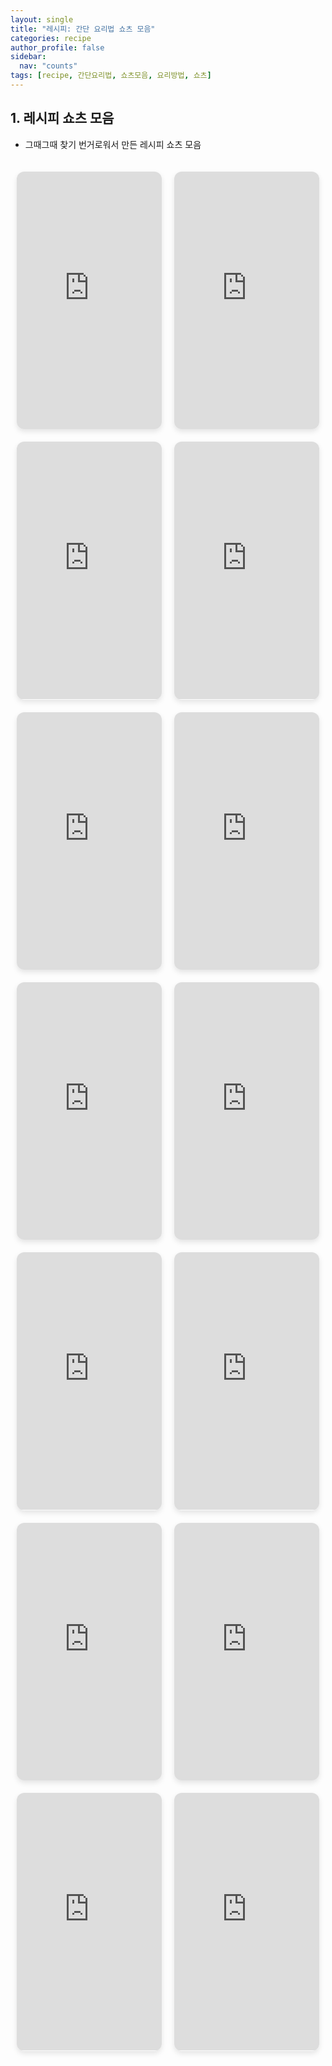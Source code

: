 ```yaml
---
layout: single
title: "레시피: 간단 요리법 쇼츠 모음"
categories: recipe
author_profile: false
sidebar:
  nav: "counts"
tags: [recipe, 간단요리법, 쇼츠모음, 요리방법, 쇼츠]
---
```


## 1. 레시피 쇼츠 모음

- 그때그때 찾기 번거로워서 만든 레시피 쇼츠 모음

<style>
  .shorts-container {
    display: flex;
    flex-wrap: wrap;
    justify-content: center;
    gap: 20px;
    width: 100%;
    padding: 20px 0;
  }
  
  .shorts-item {
    position: relative;
    width: calc(33.333% - 20px); /* PC에서 3개씩 (간격 고려) */
    max-width: 320px; /* 최대 너비 제한 */
  }
  
  .video-wrapper {
    position: relative;
    padding-bottom: 177.77%; /* 9:16 비율 유지 */
    height: 0;
    overflow: hidden;
    border-radius: 12px;
    box-shadow: 0 4px 8px rgba(0, 0, 0, 0.1);
  }
  
  .video-wrapper iframe {
    position: absolute;
    top: 0;
    left: 0;
    width: 100%;
    height: 100%;
    border: none;
  }
  
  /* 태블릿 화면에서 2개씩 배치 */
  @media (max-width: 992px) {
    .shorts-item {
      width: calc(50% - 20px); /* 태블릿에서 2개씩 */
    }
  }
  
  /* 모바일 화면에서 2개씩 배치 */
  @media (max-width: 768px) {
    .shorts-item {
      width: calc(50% - 15px); /* 모바일에서 2개씩 (간격 줄임) */
    }
    .shorts-container {
      gap: 15px;
    }
  }
  
  /* 작은 모바일 화면에서 간격 더 줄임 */
  @media (max-width: 480px) {
    .shorts-item {
      width: calc(50% - 10px);
    }
    .shorts-container {
      gap: 10px;
      padding: 10px 0;
    }
  }
</style>

<div class="shorts-container">
  <!-- 첫 번째 쇼츠 -->
  <div class="shorts-item">
    <div class="video-wrapper">
      <iframe 
        src="https://www.youtube.com/embed/rFAnlXueVRs?playsinline=1" 
        title="레시피 쇼츠 1" 
        allow="accelerometer; clipboard-write; encrypted-media; gyroscope; picture-in-picture; web-share; fullscreen" 
        referrerpolicy="strict-origin-when-cross-origin" 
        allowfullscreen>
      </iframe>
    </div>
  </div>
  
  <!-- 두 번째 쇼츠 -->
  <div class="shorts-item">
    <div class="video-wrapper">
      <iframe 
        src="https://www.youtube.com/embed/kfs1JYtT15c?playsinline=1" 
        title="레시피 쇼츠 2" 
        allow="accelerometer; clipboard-write; encrypted-media; gyroscope; picture-in-picture; web-share; fullscreen" 
        referrerpolicy="strict-origin-when-cross-origin" 
        allowfullscreen>
      </iframe>
    </div>
  </div>
  
  <!-- 세 번째 쇼츠 -->
  <div class="shorts-item">
    <div class="video-wrapper">
      <iframe 
        src="https://www.youtube.com/embed/Jz6cI51cuEM?playsinline=1" 
        title="레시피 쇼츠 3" 
        allow="accelerometer; clipboard-write; encrypted-media; gyroscope; picture-in-picture; web-share; fullscreen" 
        referrerpolicy="strict-origin-when-cross-origin" 
        allowfullscreen>
      </iframe>
    </div>
  </div>
  
  <!-- 추가 쇼츠는 필요에 따라 아래와 같이 더 추가할 수 있습니다 -->
  <!-- <div class="shorts-item">...</div> -->
  <div class="shorts-item">
    <div class="video-wrapper">
      <iframe 
        src="https://www.youtube.com/embed/eOa4luF4UVQ?playsinline=1" 
        title="레시피 쇼츠 3" 
        allow="accelerometer; clipboard-write; encrypted-media; gyroscope; picture-in-picture; web-share; fullscreen" 
        referrerpolicy="strict-origin-when-cross-origin" 
        allowfullscreen>
      </iframe>
    </div>
  </div>

  <div class="shorts-item">
    <div class="video-wrapper">
      <iframe 
        src="https://www.youtube.com/embed/wRfL7OFb_BE?playsinline=1" 
        title="레시피 쇼츠 3" 
        allow="accelerometer; clipboard-write; encrypted-media; gyroscope; picture-in-picture; web-share; fullscreen" 
        referrerpolicy="strict-origin-when-cross-origin" 
        allowfullscreen>
      </iframe>
    </div>
  </div>

  <div class="shorts-item">
    <div class="video-wrapper">
      <iframe 
        src="https://www.youtube.com/embed/wyPm621Q0TE?playsinline=1" 
        title="레시피 쇼츠 3" 
        allow="accelerometer; clipboard-write; encrypted-media; gyroscope; picture-in-picture; web-share; fullscreen" 
        referrerpolicy="strict-origin-when-cross-origin" 
        allowfullscreen>
      </iframe>
    </div>
  </div>

  <div class="shorts-item">
    <div class="video-wrapper">
      <iframe 
        src="https://www.youtube.com/embed/AfxOvkJYCwM?playsinline=1" 
        title="레시피 쇼츠 3" 
        allow="accelerometer; clipboard-write; encrypted-media; gyroscope; picture-in-picture; web-share; fullscreen" 
        referrerpolicy="strict-origin-when-cross-origin" 
        allowfullscreen>
      </iframe>
    </div>
  </div>

  <div class="shorts-item">
    <div class="video-wrapper">
      <iframe 
        src="https://www.youtube.com/embed/haDagaQRVBg?playsinline=1" 
        title="레시피 쇼츠 3" 
        allow="accelerometer; clipboard-write; encrypted-media; gyroscope; picture-in-picture; web-share; fullscreen" 
        referrerpolicy="strict-origin-when-cross-origin" 
        allowfullscreen>
      </iframe>
    </div>
  </div>

  <div class="shorts-item">
    <div class="video-wrapper">
      <iframe 
        src="https://www.youtube.com/embed/1K8DUGDdNII?playsinline=1" 
        title="레시피 쇼츠 3" 
        allow="accelerometer; clipboard-write; encrypted-media; gyroscope; picture-in-picture; web-share; fullscreen" 
        referrerpolicy="strict-origin-when-cross-origin" 
        allowfullscreen>
      </iframe>
    </div>
  </div>

  <div class="shorts-item">
    <div class="video-wrapper">
      <iframe 
        src="https://www.youtube.com/embed/spgR-DquEHQ?playsinline=1" 
        title="레시피 쇼츠 3" 
        allow="accelerometer; clipboard-write; encrypted-media; gyroscope; picture-in-picture; web-share; fullscreen" 
        referrerpolicy="strict-origin-when-cross-origin" 
        allowfullscreen>
      </iframe>
    </div>
  </div>

  <div class="shorts-item">
    <div class="video-wrapper">
      <iframe 
        src="https://www.youtube.com/embed/tRpLyNjoK7w?playsinline=1" 
        title="레시피 쇼츠 3" 
        allow="accelerometer; clipboard-write; encrypted-media; gyroscope; picture-in-picture; web-share; fullscreen" 
        referrerpolicy="strict-origin-when-cross-origin" 
        allowfullscreen>
      </iframe>
    </div>
  </div>

  <div class="shorts-item">
    <div class="video-wrapper">
      <iframe 
        src="https://www.youtube.com/embed/YYwPemSbZO0?playsinline=1" 
        title="레시피 쇼츠 3" 
        allow="accelerometer; clipboard-write; encrypted-media; gyroscope; picture-in-picture; web-share; fullscreen" 
        referrerpolicy="strict-origin-when-cross-origin" 
        allowfullscreen>
      </iframe>
    </div>
  </div>

  <div class="shorts-item">
    <div class="video-wrapper">
      <iframe 
        src="https://www.youtube.com/embed/XQ1oQcX6wdU?playsinline=1" 
        title="레시피 쇼츠 3" 
        allow="accelerometer; clipboard-write; encrypted-media; gyroscope; picture-in-picture; web-share; fullscreen" 
        referrerpolicy="strict-origin-when-cross-origin" 
        allowfullscreen>
      </iframe>
    </div>
  </div>

  <div class="shorts-item">
    <div class="video-wrapper">
      <iframe 
        src="https://www.youtube.com/embed/fpzG_qSQJ9k?playsinline=1" 
        title="레시피 쇼츠 3" 
        allow="accelerometer; clipboard-write; encrypted-media; gyroscope; picture-in-picture; web-share; fullscreen" 
        referrerpolicy="strict-origin-when-cross-origin" 
        allowfullscreen>
      </iframe>
    </div>
  </div>





</div>